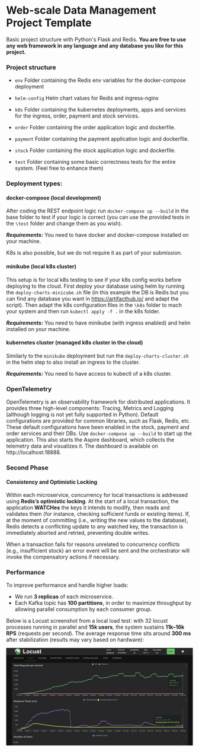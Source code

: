 # Web-scale Data Management Project Template

Basic project structure with Python's Flask and Redis. 
**You are free to use any web framework in any language and any database you like for this project.**

### Project structure

* `env`
    Folder containing the Redis env variables for the docker-compose deployment
    
* `helm-config` 
   Helm chart values for Redis and ingress-nginx
        
* `k8s`
    Folder containing the kubernetes deployments, apps and services for the ingress, order, payment and stock services.
    
* `order`
    Folder containing the order application logic and dockerfile. 
    
* `payment`
    Folder containing the payment application logic and dockerfile. 

* `stock`
    Folder containing the stock application logic and dockerfile. 

* `test`
    Folder containing some basic correctness tests for the entire system. (Feel free to enhance them)

### Deployment types:

#### docker-compose (local development)

After coding the REST endpoint logic run `docker-compose up --build` in the base folder to test if your logic is correct
(you can use the provided tests in the `\test` folder and change them as you wish). 

***Requirements:*** You need to have docker and docker-compose installed on your machine. 

K8s is also possible, but we do not require it as part of your submission. 

#### minikube (local k8s cluster)

This setup is for local k8s testing to see if your k8s config works before deploying to the cloud. 
First deploy your database using helm by running the `deploy-charts-minicube.sh` file (in this example the DB is Redis 
but you can find any database you want in https://artifacthub.io/ and adapt the script). Then adapt the k8s configuration files in the
`\k8s` folder to mach your system and then run `kubectl apply -f .` in the k8s folder. 

***Requirements:*** You need to have minikube (with ingress enabled) and helm installed on your machine.

#### kubernetes cluster (managed k8s cluster in the cloud)

Similarly to the `minikube` deployment but run the `deploy-charts-cluster.sh` in the helm step to also install an ingress to the cluster. 

***Requirements:*** You need to have access to kubectl of a k8s cluster.

### OpenTelemetry

OpenTelemetry is an observability framework for distributed applications.
It provides three high-level components: Tracing, Metrics and Logging (although logging is not yet fully supported in Python).
Default configurations are provided for common libraries, such as Flask, Redis, etc.
These default configurations have been enabled in the stock, payment and order services and their DBs.
Use `docker-compose up --build` to start up the application.
This also starts the Aspire dashboard, which collects the telemetry data and visualizes it.
The dashboard is available on http://localhost:18888.

### Second Phase

#### Consistency and Optimistic Locking
Within each microservice, concurrency for local transactions is addressed using **Redis’s optimistic locking**. At the start of a local transaction, the application **WATCHes** the keys it intends to modify, then reads and validates them (for instance, checking sufficient funds or existing items). If, at the moment of committing (i.e., writing the new values to the database), Redis detects a conflicting update to any watched key, the transaction is immediately aborted and retried, preventing double writes.  

When a transaction fails for reasons unrelated to concurrency conflicts (e.g., insufficient stock) an error event will be sent and the orchestrator will invoke the compensatory actions if necessary.


### Performance
To improve performance and handle higher loads:
- We run **3 replicas** of each microservice.
- Each Kafka topic has **100 partitions**, in order to maximize throughput by allowing parallel consumption by each consumer group.

Below is a Locust screenshot from a local load test: with 32 locust processes running in parallel and **15k users**, the system sustains **11k–16k RPS** (requests per second). The average response time sits around **300 ms** after stabilization (results may vary based on hardware):

![Locust Performance Test](doc/locust_test_results.png)
